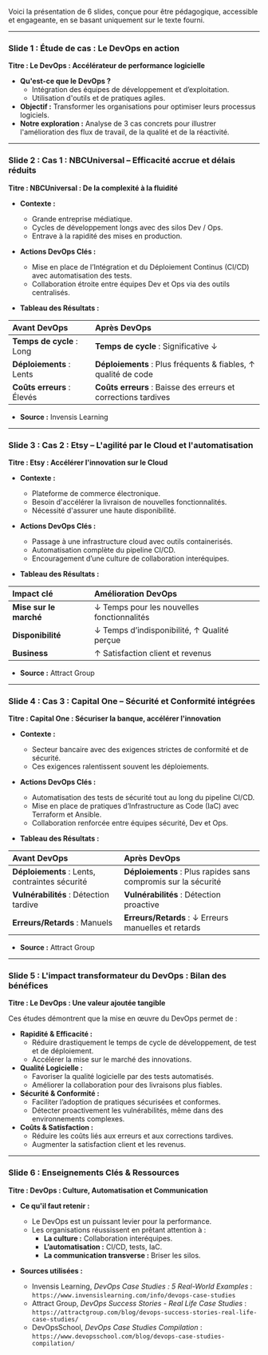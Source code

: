 Voici la présentation de 6 slides, conçue pour être pédagogique, accessible et engageante, en se basant uniquement sur le texte fourni.

---

### **Slide 1 : Étude de cas : Le DevOps en action**

**Titre : Le DevOps : Accélérateur de performance logicielle**

*   **Qu'est-ce que le DevOps ?**
    *   Intégration des équipes de développement et d’exploitation.
    *   Utilisation d'outils et de pratiques agiles.
*   **Objectif :** Transformer les organisations pour optimiser leurs processus logiciels.
*   **Notre exploration :** Analyse de 3 cas concrets pour illustrer l'amélioration des flux de travail, de la qualité et de la réactivité.

---

### **Slide 2 : Cas 1 : NBCUniversal – Efficacité accrue et délais réduits**

**Titre : NBCUniversal : De la complexité à la fluidité**

*   **Contexte :**
    *   Grande entreprise médiatique.
    *   Cycles de développement longs avec des silos Dev / Ops.
    *   Entrave à la rapidité des mises en production.
*   **Actions DevOps Clés :**
    *   Mise en place de l’Intégration et du Déploiement Continus (CI/CD) avec automatisation des tests.
    *   Collaboration étroite entre équipes Dev et Ops via des outils centralisés.

*   **Tableau des Résultats :**

| Avant DevOps            | Après DevOps                       |
| :---------------------- | :--------------------------------- |
| **Temps de cycle** : Long | **Temps de cycle** : Significative ↓ |
| **Déploiements** : Lents | **Déploiements** : Plus fréquents & fiables, ↑ qualité de code |
| **Coûts erreurs** : Élevés | **Coûts erreurs** : Baisse des erreurs et corrections tardives |

*   **Source :** Invensis Learning

---

### **Slide 3 : Cas 2 : Etsy – L'agilité par le Cloud et l'automatisation**

**Titre : Etsy : Accélérer l'innovation sur le Cloud**

*   **Contexte :**
    *   Plateforme de commerce électronique.
    *   Besoin d'accélérer la livraison de nouvelles fonctionnalités.
    *   Nécessité d'assurer une haute disponibilité.
*   **Actions DevOps Clés :**
    *   Passage à une infrastructure cloud avec outils containerisés.
    *   Automatisation complète du pipeline CI/CD.
    *   Encouragement d’une culture de collaboration interéquipes.

*   **Tableau des Résultats :**

| Impact clé              | Amélioration DevOps               |
| :---------------------- | :-------------------------------- |
| **Mise sur le marché**  | ↓ Temps pour les nouvelles fonctionnalités |
| **Disponibilité**       | ↓ Temps d’indisponibilité, ↑ Qualité perçue |
| **Business**            | ↑ Satisfaction client et revenus  |

*   **Source :** Attract Group

---

### **Slide 4 : Cas 3 : Capital One – Sécurité et Conformité intégrées**

**Titre : Capital One : Sécuriser la banque, accélérer l'innovation**

*   **Contexte :**
    *   Secteur bancaire avec des exigences strictes de conformité et de sécurité.
    *   Ces exigences ralentissent souvent les déploiements.
*   **Actions DevOps Clés :**
    *   Automatisation des tests de sécurité tout au long du pipeline CI/CD.
    *   Mise en place de pratiques d’Infrastructure as Code (IaC) avec Terraform et Ansible.
    *   Collaboration renforcée entre équipes sécurité, Dev et Ops.

*   **Tableau des Résultats :**

| Avant DevOps             | Après DevOps                              |
| :----------------------- | :---------------------------------------- |
| **Déploiements** : Lents, contraintes sécurité | **Déploiements** : Plus rapides sans compromis sur la sécurité |
| **Vulnérabilités** : Détection tardive     | **Vulnérabilités** : Détection proactive         |
| **Erreurs/Retards** : Manuels              | **Erreurs/Retards** : ↓ Erreurs manuelles et retards  |

*   **Source :** Attract Group

---

### **Slide 5 : L'impact transformateur du DevOps : Bilan des bénéfices**

**Titre : Le DevOps : Une valeur ajoutée tangible**

Ces études démontrent que la mise en œuvre du DevOps permet de :

*   **Rapidité & Efficacité :**
    *   Réduire drastiquement le temps de cycle de développement, de test et de déploiement.
    *   Accélérer la mise sur le marché des innovations.
*   **Qualité Logicielle :**
    *   Favoriser la qualité logicielle par des tests automatisés.
    *   Améliorer la collaboration pour des livraisons plus fiables.
*   **Sécurité & Conformité :**
    *   Faciliter l’adoption de pratiques sécurisées et conformes.
    *   Détecter proactivement les vulnérabilités, même dans des environnements complexes.
*   **Coûts & Satisfaction :**
    *   Réduire les coûts liés aux erreurs et aux corrections tardives.
    *   Augmenter la satisfaction client et les revenus.

---

### **Slide 6 : Enseignements Clés & Ressources**

**Titre : DevOps : Culture, Automatisation et Communication**

*   **Ce qu'il faut retenir :**
    *   Le DevOps est un puissant levier pour la performance.
    *   Les organisations réussissent en prêtant attention à :
        *   **La culture :** Collaboration interéquipes.
        *   **L’automatisation :** CI/CD, tests, IaC.
        *   **La communication transverse :** Briser les silos.

*   **Sources utilisées :**
    *   Invensis Learning, *DevOps Case Studies : 5 Real-World Examples* : `https://www.invensislearning.com/info/devops-case-studies`
    *   Attract Group, *DevOps Success Stories - Real Life Case Studies* : `https://attractgroup.com/blog/devops-success-stories-real-life-case-studies/`
    *   DevOpsSchool, *DevOps Case Studies Compilation* : `https://www.devopsschool.com/blog/devops-case-studies-compilation/`